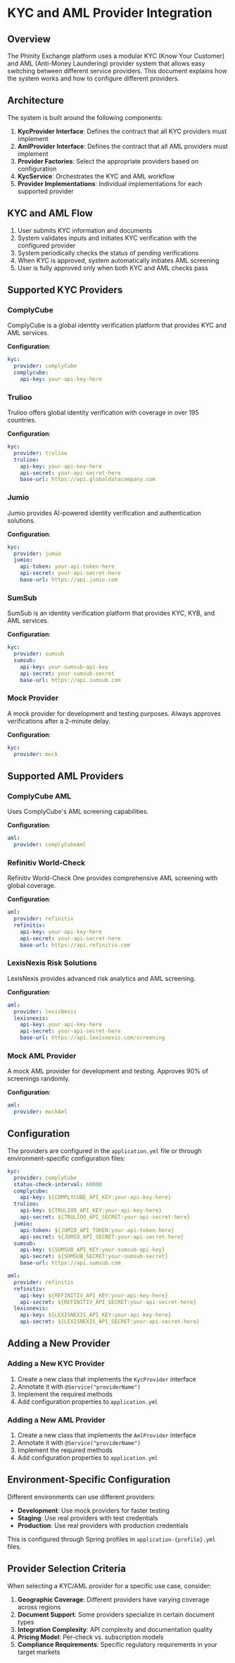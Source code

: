 # KYC and AML Provider Integration

## Overview

The Phinity Exchange platform uses a modular KYC (Know Your Customer) and AML (Anti-Money Laundering) provider system that allows easy switching between different service providers. This document explains how the system works and how to configure different providers.

## Architecture

The system is built around the following components:

1. **KycProvider Interface**: Defines the contract that all KYC providers must implement
2. **AmlProvider Interface**: Defines the contract that all AML providers must implement
3. **Provider Factories**: Select the appropriate providers based on configuration
4. **KycService**: Orchestrates the KYC and AML workflow
5. **Provider Implementations**: Individual implementations for each supported provider

## KYC and AML Flow

1. User submits KYC information and documents
2. System validates inputs and initiates KYC verification with the configured provider
3. System periodically checks the status of pending verifications
4. When KYC is approved, system automatically initiates AML screening
5. User is fully approved only when both KYC and AML checks pass

## Supported KYC Providers

### ComplyCube

ComplyCube is a global identity verification platform that provides KYC and AML services.

**Configuration**:
```yaml
kyc:
  provider: complyCube
  complycube:
    api-key: your-api-key-here
```

### Trulioo

Trulioo offers global identity verification with coverage in over 195 countries.

**Configuration**:
```yaml
kyc:
  provider: trulioo
  trulioo:
    api-key: your-api-key-here
    api-secret: your-api-secret-here
    base-url: https://api.globaldatacompany.com
```

### Jumio

Jumio provides AI-powered identity verification and authentication solutions.

**Configuration**:
```yaml
kyc:
  provider: jumio
  jumio:
    api-token: your-api-token-here
    api-secret: your-api-secret-here
    base-url: https://api.jumio.com
```

### SumSub

SumSub is an identity verification platform that provides KYC, KYB, and AML services.

**Configuration**:
```yaml
kyc:
  provider: sumsub
  sumsub:
    api-key: your-sumsub-api-key
    api-secret: your-sumsub-secret
    base-url: https://api.sumsub.com
```

### Mock Provider

A mock provider for development and testing purposes. Always approves verifications after a 2-minute delay.

**Configuration**:
```yaml
kyc:
  provider: mock
```

## Supported AML Providers

### ComplyCube AML

Uses ComplyCube's AML screening capabilities.

**Configuration**:
```yaml
aml:
  provider: complyCubeAml
```

### Refinitiv World-Check

Refinitiv World-Check One provides comprehensive AML screening with global coverage.

**Configuration**:
```yaml
aml:
  provider: refinitiv
  refinitiv:
    api-key: your-api-key-here
    api-secret: your-api-secret-here
    base-url: https://api.refinitiv.com
```

### LexisNexis Risk Solutions

LexisNexis provides advanced risk analytics and AML screening.

**Configuration**:
```yaml
aml:
  provider: lexisNexis
  lexisnexis:
    api-key: your-api-key-here
    api-secret: your-api-secret-here
    base-url: https://api.lexisnexis.com/screening
```

### Mock AML Provider

A mock AML provider for development and testing. Approves 90% of screenings randomly.

**Configuration**:
```yaml
aml:
  provider: mockAml
```

## Configuration

The providers are configured in the `application.yml` file or through environment-specific configuration files:

```yaml
kyc:
  provider: complyCube
  status-check-interval: 60000
  complycube:
    api-key: ${COMPLYCUBE_API_KEY:your-api-key-here}
  trulioo:
    api-key: ${TRULIOO_API_KEY:your-api-key-here}
    api-secret: ${TRULIOO_API_SECRET:your-api-secret-here}
  jumio:
    api-token: ${JUMIO_API_TOKEN:your-api-token-here}
    api-secret: ${JUMIO_API_SECRET:your-api-secret-here}
  sumsub:
    api-key: ${SUMSUB_API_KEY:your-sumsub-api-key}
    api-secret: ${SUMSUB_SECRET:your-sumsub-secret}
    base-url: https://api.sumsub.com

aml:
  provider: refinitiv
  refinitiv:
    api-key: ${REFINITIV_API_KEY:your-api-key-here}
    api-secret: ${REFINITIV_API_SECRET:your-api-secret-here}
  lexisnexis:
    api-key: ${LEXISNEXIS_API_KEY:your-api-key-here}
    api-secret: ${LEXISNEXIS_API_SECRET:your-api-secret-here}
```

## Adding a New Provider

### Adding a New KYC Provider

1. Create a new class that implements the `KycProvider` interface
2. Annotate it with `@Service("providerName")`
3. Implement the required methods
4. Add configuration properties to `application.yml`

### Adding a New AML Provider

1. Create a new class that implements the `AmlProvider` interface
2. Annotate it with `@Service("providerName")`
3. Implement the required methods
4. Add configuration properties to `application.yml`

## Environment-Specific Configuration

Different environments can use different providers:

- **Development**: Use mock providers for faster testing
- **Staging**: Use real providers with test credentials
- **Production**: Use real providers with production credentials

This is configured through Spring profiles in `application-{profile}.yml` files.

## Provider Selection Criteria

When selecting a KYC/AML provider for a specific use case, consider:

1. **Geographic Coverage**: Different providers have varying coverage across regions
2. **Document Support**: Some providers specialize in certain document types
3. **Integration Complexity**: API complexity and documentation quality
4. **Pricing Model**: Per-check vs. subscription models
5. **Compliance Requirements**: Specific regulatory requirements in your target markets